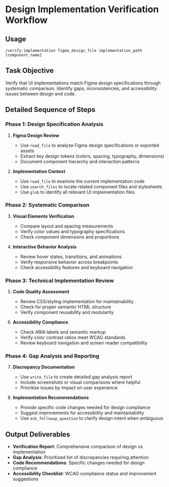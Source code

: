 # Design Implementation Verification Workflow

## Usage
`/verify-implementation figma_design_file implementation_path [component_name]`

## Task Objective
Verify that UI implementations match Figma design specifications through systematic comparison. Identify gaps, inconsistencies, and accessibility issues between design and code.

## Detailed Sequence of Steps

### Phase 1: Design Specification Analysis
1. **Figma Design Review**
   - Use `read_file` to analyze Figma design specifications or exported assets
   - Extract key design tokens (colors, spacing, typography, dimensions)
   - Document component hierarchy and interaction patterns

2. **Implementation Context**
   - Use `read_file` to examine the current implementation code
   - Use `search_files` to locate related component files and stylesheets
   - Use `glob` to identify all relevant UI implementation files

### Phase 2: Systematic Comparison
3. **Visual Elements Verification**
   - Compare layout and spacing measurements
   - Verify color values and typography specifications
   - Check component dimensions and proportions

4. **Interactive Behavior Analysis**
   - Review hover states, transitions, and animations
   - Verify responsive behavior across breakpoints
   - Check accessibility features and keyboard navigation

### Phase 3: Technical Implementation Review
5. **Code Quality Assessment**
   - Review CSS/styling implementation for maintainability
   - Check for proper semantic HTML structure
   - Verify component reusability and modularity

6. **Accessibility Compliance**
   - Check ARIA labels and semantic markup
   - Verify color contrast ratios meet WCAG standards
   - Review keyboard navigation and screen reader compatibility

### Phase 4: Gap Analysis and Reporting
7. **Discrepancy Documentation**
   - Use `write_file` to create detailed gap analysis report
   - Include screenshots or visual comparisons where helpful
   - Prioritize issues by impact on user experience

8. **Implementation Recommendations**
   - Provide specific code changes needed for design compliance
   - Suggest improvements for accessibility and maintainability
   - Use `ask_followup_question` to clarify design intent when ambiguous

## Output Deliverables
- **Verification Report**: Comprehensive comparison of design vs implementation
- **Gap Analysis**: Prioritized list of discrepancies requiring attention
- **Code Recommendations**: Specific changes needed for design compliance
- **Accessibility Checklist**: WCAG compliance status and improvement suggestions